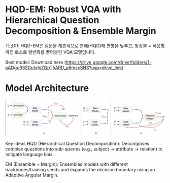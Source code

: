 # HQD-EM: Robust VQA with Hierarchical Question Decomposition & Ensemble Margin
TL;DR: HQD-EM은 질문을 계층적으로 분해(HQD)해 편향을 낮추고, 앙상블 + 적응형 마진 로스로 일반화를 끌어올린 VQA 모델입니다.

Best model: Download here (https://drive.google.com/drive/folders/1-aADgu93SDutxhjZQpT5ARD_a6msxSNS?usp=drive_link)

# Model Architecture

<p align="center"> <img src="assets/hqd_em_architecture.jpg" alt="HQD-EM Architecture" width="850"> </p> Key ideas
HQD (Hierarchical Question Decomposition): Decomposes complex questions into sub-queries (e.g., subject → attribute → relation) to mitigate language bias.

EM (Ensemble + Margin): Ensembles models with different backbones/training seeds and expands the decision boundary using an Adaptive Angular Margin.

